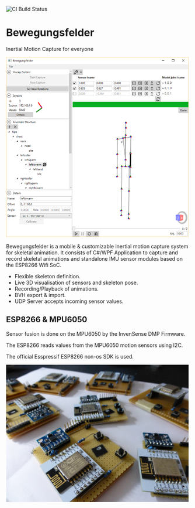 <img alt='CI Build Status' src='https://ci.appveyor.com/api/projects/status/github/herzig/bewegungsfelder?svg=true'></img>

# Bewegungsfelder
Inertial Motion Capture for everyone

<img alt="Bewegungsfelder Screenshot" src="mainwindow.png" width='500px'></img>

Bewegungsfelder is a mobile & customizable inertial motion capture system for skeletal animation. It consists of C#/WPF Application to capture and record skeletal animations and standalone IMU sensor modules based on the ESP8266 Wifi SoC.

* Flexible skeleton definition.
* Live 3D visualisation of sensors and skeleton pose.
* Recording/Playback of animations.
* BVH export & import.
* UDP Server accepts incoming sensor values.

## ESP8266 & MPU6050

Sensor fusion is done on the MPU6050 by the InvenSense DMP Firmware.

The ESP8266 reads values from the MPU6050 motion sensors using I2C.

The official Esspressif ESP8266 non-os SDK is used.

<img alt='Bewegungsfelder ESP8265 and MPU6050 Hardware' src='hardware.jpg' width='500px'></img>
